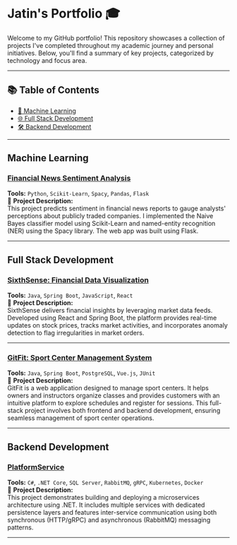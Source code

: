 # Jatin's Portfolio 🎓

Welcome to my GitHub portfolio! This repository showcases a collection of projects I've completed throughout my academic journey and personal initiatives. Below, you'll find a summary of key projects, categorized by technology and focus area.

---

## 📚 Table of Contents
- [🤖 Machine Learning](#machine-learning)
- [🌐 Full Stack Development](#full-stack-development)
- [🛠️ Backend Development](#backend-development)

---

## Machine Learning

### [Financial News Sentiment Analysis](https://github.com/Jatin-Pat/MAIS-202)
**Tools:** `Python`, `Scikit-Learn`, `Spacy`, `Pandas`, `Flask`  
📜 **Project Description:**  
This project predicts sentiment in financial news reports to gauge analysts' perceptions about publicly traded companies. I implemented the Naive Bayes classifier model using Scikit-Learn and named-entity recognition (NER) using the Spacy library. The web app was built using Flask.

---

## Full Stack Development

### [SixthSense: Financial Data Visualization](https://github.com/Jatin-Pat/SixthSense-ConUHacks)
**Tools:** `Java`, `Spring Boot`, `JavaScript`, `React`  
📜 **Project Description:**  
SixthSense delivers financial insights by leveraging market data feeds. Developed using React and Spring Boot, the platform provides real-time updates on stock prices, tracks market activities, and incorporates anomaly detection to flag irregularities in market orders.

---

### [GitFit: Sport Center Management System](https://github.com/Jatin-Pat/GitFit)
**Tools:** `Java`, `Spring Boot`, `PostgreSQL`, `Vue.js`, `JUnit`  
📜 **Project Description:**  
GitFit is a web application designed to manage sport centers. It helps owners and instructors organize classes and provides customers with an intuitive platform to explore schedules and register for sessions. This full-stack project involves both frontend and backend development, ensuring seamless management of sport center operations.

---

## Backend Development

### [PlatformService](https://github.com/Jatin-Pat/PlatformService)
**Tools:** `C#`, `.NET Core`, `SQL Server`, `RabbitMQ`, `gRPC`, `Kubernetes`, `Docker`  
📜 **Project Description:**  
This project demonstrates building and deploying a microservices architecture using .NET. It includes multiple services with dedicated persistence layers and features inter-service communication using both synchronous (HTTP/gRPC) and asynchronous (RabbitMQ) messaging patterns.

---

